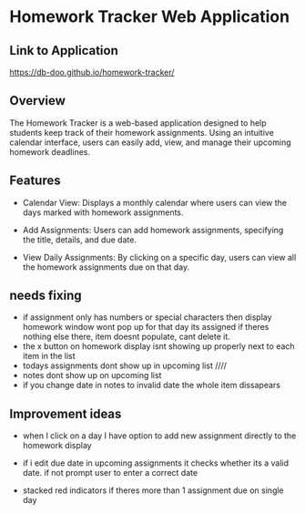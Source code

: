 # Homework Tracker Web Application

## Link to Application

https://db-doo.github.io/homework-tracker/


## Overview
The Homework Tracker is a web-based application designed to help students keep track of their homework assignments. Using an intuitive calendar interface, users can easily add, view, and manage their upcoming homework deadlines.

## Features
* Calendar View: Displays a monthly calendar where users can view the days marked with homework assignments.

* Add Assignments: Users can add homework assignments, specifying the title, details, and due date.

* View Daily Assignments: By clicking on a specific day, users can view all the homework assignments due on that day.


## needs fixing
* if assignment only has numbers or special characters then display homework window wont pop up for that day its assigned if theres nothing else there, item doesnt populate, cant delete it.
* the x button on homework display isnt showing up properly next to each item in the list
* todays assignments dont show up in upcoming list ////
* notes dont show up on upcoming list
* if you change date in notes to invalid date the whole item dissapears



## Improvement ideas
* when I click on a day I have option to add new assignment directly to the homework display

* if i edit due date in upcoming assignments it checks whether its a valid date. if not prompt user to enter a correct date

* stacked red indicators if theres more than 1 assignment due on single day
